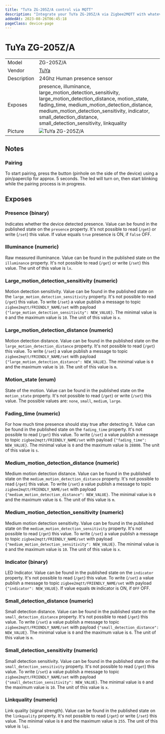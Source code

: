 ```yaml
---
title: "TuYa ZG-205Z/A control via MQTT"
description: "Integrate your TuYa ZG-205Z/A via Zigbee2MQTT with whatever smart home infrastructure you are using without the vendor's bridge or gateway."
addedAt: 2023-08-26T06:45:18
pageClass: device-page
---
```


<!-- !!!! -->
<!-- ATTENTION: This file is auto-generated through docgen! -->
<!-- You can only edit the "Notes"-Section between the two comment lines "Notes BEGIN" and "Notes END". -->
<!-- Do not use h1 or h2 heading within "## Notes"-Section. -->
<!-- !!!! -->

# TuYa ZG-205Z/A

|     |     |
|-----|-----|
| Model | ZG-205Z/A  |
| Vendor  | [TuYa](/supported-devices/#v=TuYa)  |
| Description | 24Ghz Human presence sensor |
| Exposes | presence, illuminance, large_motion_detection_sensitivity, large_motion_detection_distance, motion_state, fading_time, medium_motion_detection_distance, medium_motion_detection_sensitivity, indicator, small_detection_distance, small_detection_sensitivity, linkquality |
| Picture | ![TuYa ZG-205Z/A](https://www.zigbee2mqtt.io/images/devices/ZG-205Z-A.jpg) |


<!-- Notes BEGIN: You can edit here. Add "## Notes" headline if not already present. -->
## Notes

### Pairing
To start pairing, press the button (pinhole on the side of the device) using a
pin/paperclip for approx. 5 seconds. The led will turn on, then start blinking while the
pairing process is in progress.
<!-- Notes END: Do not edit below this line -->




## Exposes

### Presence (binary)
Indicates whether the device detected presence.
Value can be found in the published state on the `presence` property.
It's not possible to read (`/get`) or write (`/set`) this value.
If value equals `true` presence is ON, if `false` OFF.

### Illuminance (numeric)
Raw measured illuminance.
Value can be found in the published state on the `illuminance` property.
It's not possible to read (`/get`) or write (`/set`) this value.
The unit of this value is `lx`.

### Large_motion_detection_sensitivity (numeric)
Motion detection sensitivity.
Value can be found in the published state on the `large_motion_detection_sensitivity` property.
It's not possible to read (`/get`) this value.
To write (`/set`) a value publish a message to topic `zigbee2mqtt/FRIENDLY_NAME/set` with payload `{"large_motion_detection_sensitivity": NEW_VALUE}`.
The minimal value is `0` and the maximum value is `10`.
The unit of this value is `x`.

### Large_motion_detection_distance (numeric)
Motion detection distance.
Value can be found in the published state on the `large_motion_detection_distance` property.
It's not possible to read (`/get`) this value.
To write (`/set`) a value publish a message to topic `zigbee2mqtt/FRIENDLY_NAME/set` with payload `{"large_motion_detection_distance": NEW_VALUE}`.
The minimal value is `0` and the maximum value is `10`.
The unit of this value is `m`.

### Motion_state (enum)
State of the motion.
Value can be found in the published state on the `motion_state` property.
It's not possible to read (`/get`) or write (`/set`) this value.
The possible values are: `none`, `small`, `medium`, `large`.

### Fading_time (numeric)
For how much time presence should stay true after detecting it.
Value can be found in the published state on the `fading_time` property.
It's not possible to read (`/get`) this value.
To write (`/set`) a value publish a message to topic `zigbee2mqtt/FRIENDLY_NAME/set` with payload `{"fading_time": NEW_VALUE}`.
The minimal value is `0` and the maximum value is `28800`.
The unit of this value is `s`.

### Medium_motion_detection_distance (numeric)
Medium motion detection distance.
Value can be found in the published state on the `medium_motion_detection_distance` property.
It's not possible to read (`/get`) this value.
To write (`/set`) a value publish a message to topic `zigbee2mqtt/FRIENDLY_NAME/set` with payload `{"medium_motion_detection_distance": NEW_VALUE}`.
The minimal value is `0` and the maximum value is `6`.
The unit of this value is `m`.

### Medium_motion_detection_sensitivity (numeric)
Medium motion detection sensitivity.
Value can be found in the published state on the `medium_motion_detection_sensitivity` property.
It's not possible to read (`/get`) this value.
To write (`/set`) a value publish a message to topic `zigbee2mqtt/FRIENDLY_NAME/set` with payload `{"medium_motion_detection_sensitivity": NEW_VALUE}`.
The minimal value is `0` and the maximum value is `10`.
The unit of this value is `x`.

### Indicator (binary)
LED Indicator.
Value can be found in the published state on the `indicator` property.
It's not possible to read (`/get`) this value.
To write (`/set`) a value publish a message to topic `zigbee2mqtt/FRIENDLY_NAME/set` with payload `{"indicator": NEW_VALUE}`.
If value equals `ON` indicator is ON, if `OFF` OFF.

### Small_detection_distance (numeric)
Small detection distance.
Value can be found in the published state on the `small_detection_distance` property.
It's not possible to read (`/get`) this value.
To write (`/set`) a value publish a message to topic `zigbee2mqtt/FRIENDLY_NAME/set` with payload `{"small_detection_distance": NEW_VALUE}`.
The minimal value is `0` and the maximum value is `6`.
The unit of this value is `m`.

### Small_detection_sensitivity (numeric)
Small detection sensitivity.
Value can be found in the published state on the `small_detection_sensitivity` property.
It's not possible to read (`/get`) this value.
To write (`/set`) a value publish a message to topic `zigbee2mqtt/FRIENDLY_NAME/set` with payload `{"small_detection_sensitivity": NEW_VALUE}`.
The minimal value is `0` and the maximum value is `10`.
The unit of this value is `x`.

### Linkquality (numeric)
Link quality (signal strength).
Value can be found in the published state on the `linkquality` property.
It's not possible to read (`/get`) or write (`/set`) this value.
The minimal value is `0` and the maximum value is `255`.
The unit of this value is `lqi`.

